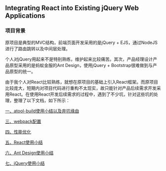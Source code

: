Integrating React into Existing jQuery Web Applications
---

### 项目背景

原项目是典型的MVC结构，前端页面开发采用的是jQuery + EJS，通过NodeJS进行了路由跳转以及中间层处理。

个人对jQuery用起来不是特别熟练，维护起来比较痛苦。其次，产品经理设计产品原型采用的是蚂蚁金服的Ant Design，使用jQuery + Bootstrap很难做到与产品原型的统一。

由于我个人对React比较熟练，就想在原项目的基础上引入React框架。而原项目比较庞大，短期内对项目代码进行重构不太现实，故只能针对产品后续需求开发采用React。在使用React开发后续需求的过程中，遇到了不少坑，针对这些坑的处理，整理了以下文档，如下所示：

[一、atool-build使用小结以及弃坑缘由](https://github.com/Bian2017/jQueryWithReact/blob/master/doc/docs/%E4%B8%80%E3%80%81%08atool-build%E4%BD%BF%E7%94%A8%E5%B0%8F%E7%BB%93%E4%BB%A5%E5%8F%8A%E5%BC%83%E5%9D%91%E7%BC%98%E7%94%B1.md)

[三、webpack配置](https://github.com/Bian2017/jQueryWithReact/blob/master/doc/docs/%E4%B8%89%E3%80%81webpack%E9%85%8D%E7%BD%AE.md)

[四、性能优化](https://github.com/Bian2017/jQueryWithReact/blob/master/doc/docs/%E5%9B%9B%E3%80%81%E6%80%A7%E8%83%BD%E4%BC%98%E5%8C%96.md)

[五、React使用小结](https://github.com/Bian2017/jQueryWithReact/blob/master/doc/docs/%E4%BA%94%E3%80%81React%E4%BD%BF%E7%94%A8%08%E5%B0%8F%E7%BB%93.md)

[六、Ant Design使用小结](https://github.com/Bian2017/jQueryWithReact/blob/master/doc/docs/%E5%85%AD%E3%80%81Ant%20Desgin%E4%BD%BF%E7%94%A8%E5%B0%8F%E7%BB%93.md)

[七、jQuery使用小结](https://github.com/Bian2017/jQueryWithReact/blob/master/doc/docs/%E4%B8%83%E3%80%81jQuery%E4%BD%BF%E7%94%A8%E5%B0%8F%E7%BB%93.md)
